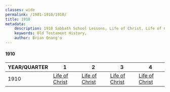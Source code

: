 ```yaml
---
classes: wide
permalink: /1901-1910/1910/
title: 1910
metadata:
    description: 1910 Sabbath School Lessons, Life of Christ, Life of Christ, Life of Christ, Life of Christ
    keywords: Old Testament History,
    author: Brian Onang'o
---
```


#### 1910

YEAR/QUARTER |   1  | 2| 3| 4
-------------|------------|---|--|---
1910   |  [Life of Christ](/1901-1910/1910/quarter1) | [Life of Christ](/1901-1910/1910/quarter2) | [Life of Christ](/1901-1910/1910/quarter3) | [Life of Christ](/1901-1910/1910/quarter4) |
 
